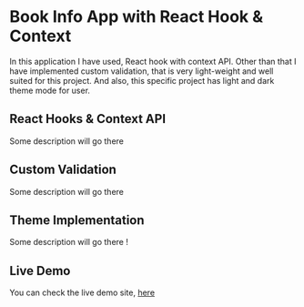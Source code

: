 # Book Info App with React Hook & Context 
In this application I have used, React hook with context API. Other than that I have implemented custom validation, that is very light-weight and well suited for this project. And also, this specific project has light and dark theme mode for user.

## React Hooks & Context API
Some description will go there 

## Custom Validation 
Some description will go there 

## Theme Implementation 
Some description will go there ! 

## Live Demo 
You can check the live demo site, [here](https://junaedsiam.github.io/book-info-app/)